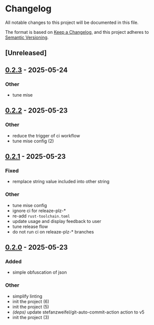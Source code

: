 # Changelog

All notable changes to this project will be documented in this file.

The format is based on [Keep a Changelog](https://keepachangelog.com/en/1.0.0/),
and this project adheres to [Semantic Versioning](https://semver.org/spec/v2.0.0.html).

## [Unreleased]

## [0.2.3](https://github.com/davidB/json-simple-obfuscator/compare/0.2.2...0.2.3) - 2025-05-24

### Other

- tune mise

## [0.2.2](https://github.com/davidB/json-simple-obfuscator/compare/0.2.1...0.2.2) - 2025-05-23

### Other

- reduce the trigger of ci workflow
- tune mise config (2)

## [0.2.1](https://github.com/davidB/json-simple-obfuscator/compare/0.2.0...0.2.1) - 2025-05-23

### Fixed

- remplace string value included into other string

### Other

- tune mise config
- ignore ci for releaze-plz-*
- re-add `rust-toolchain.toml`
- update usage and display feedback to user
- tune release flow
- do not run ci on releaze-plz-* branches

## [0.2.0](https://github.com/davidB/json-simple-obfuscator/compare/0.1.0...0.2.0) - 2025-05-23

### Added

- simple obfuscation of json

### Other

- simplify linting
- init the project (6)
- init the project (5)
- *(deps)* update stefanzweifel/git-auto-commit-action action to v5
- init the project (3)
